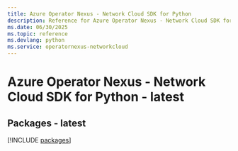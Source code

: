 ```yaml
---
title: Azure Operator Nexus - Network Cloud SDK for Python
description: Reference for Azure Operator Nexus - Network Cloud SDK for Python
ms.date: 06/30/2025
ms.topic: reference
ms.devlang: python
ms.service: operatornexus-networkcloud
---
```

# Azure Operator Nexus - Network Cloud SDK for Python - latest
## Packages - latest
[!INCLUDE [packages](operator-nexus---network-cloud-index.md)]